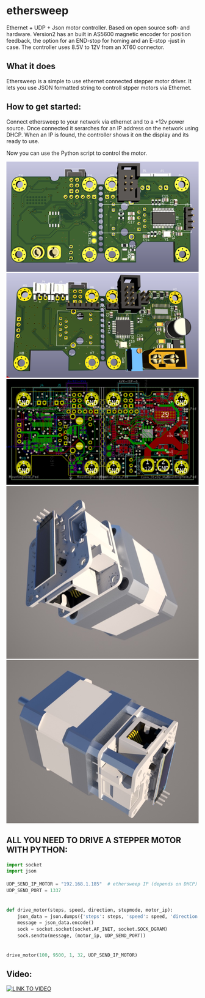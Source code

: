 # ethersweep
Ethernet + UDP + Json motor controller. Based on open source soft- and hardware.
Version2 has an built in AS5600 magnetic encoder for position feedback, the option for an END-stop for homing and an E-stop -just in case.
The controller uses 8.5V to 12V from an XT60 connector.


## What it does
Ethersweep is a simple to use ethernet connected stepper motor driver. It lets you use JSON formatted string to controll stpper motors via Ethernet. 

## How to get started:
Connect ethersweep to your network via ethernet and to a +12v power source.
Once connected it serarches for an IP address on the network using DHCP. When an IP is found, the controller shows it on the display and its ready to use.

Now you can use the Python script to control the motor.

![PCB raw B](/images/3d_board_back.png)
![PCB raw B](/images/3d_board_front.png)
![PCB raw B](/images/board.png)
![PCB raw B](/images/ethersweep2_1.jpg)
![PCB raw B](/images/ethersweep2_2.jpg)

## ALL YOU NEED TO DRIVE A STEPPER MOTOR WITH PYTHON:

```python
import socket
import json

UDP_SEND_IP_MOTOR = "192.168.1.185"  # ethersweep IP (depends on DHCP)
UDP_SEND_PORT = 1337


def drive_motor(steps, speed, direction, stepmode, motor_ip):
    json_data = json.dumps({'steps': steps, 'speed': speed, 'direction': direction, 'stepmode': stepmode})
    message = json_data.encode()
    sock = socket.socket(socket.AF_INET, socket.SOCK_DGRAM)
    sock.sendto(message, (motor_ip, UDP_SEND_PORT))


drive_motor(100, 9500, 1, 32, UDP_SEND_IP_MOTOR)
```

## Video:
[![LINK TO VIDEO](https://img.youtube.com/vi/CZqzoTy67dk/0.jpg)](https://www.youtube.com/watch?v=CZqzoTy67dk)

